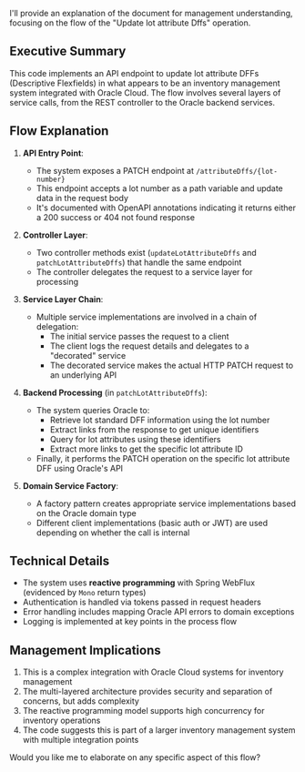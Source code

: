 I'll provide an explanation of the document for management understanding, focusing on the flow of the "Update lot attribute Dffs" operation.

## Executive Summary

This code implements an API endpoint to update lot attribute DFFs (Descriptive Flexfields) in what appears to be an inventory management system integrated with Oracle Cloud. The flow involves several layers of service calls, from the REST controller to the Oracle backend services.

## Flow Explanation

1. **API Entry Point**:
   - The system exposes a PATCH endpoint at `/attributeDffs/{lot-number}`
   - This endpoint accepts a lot number as a path variable and update data in the request body
   - It's documented with OpenAPI annotations indicating it returns either a 200 success or 404 not found response

2. **Controller Layer**:
   - Two controller methods exist (`updateLotAttributeDffs` and `patchLotAttributeDffs`) that handle the same endpoint
   - The controller delegates the request to a service layer for processing

3. **Service Layer Chain**:
   - Multiple service implementations are involved in a chain of delegation:
     - The initial service passes the request to a client
     - The client logs the request details and delegates to a "decorated" service
     - The decorated service makes the actual HTTP PATCH request to an underlying API

4. **Backend Processing** (in `patchLotAttributeDffs`):
   - The system queries Oracle to:
     - Retrieve lot standard DFF information using the lot number
     - Extract links from the response to get unique identifiers
     - Query for lot attributes using these identifiers
     - Extract more links to get the specific lot attribute ID
   - Finally, it performs the PATCH operation on the specific lot attribute DFF using Oracle's API

5. **Domain Service Factory**:
   - A factory pattern creates appropriate service implementations based on the Oracle domain type
   - Different client implementations (basic auth or JWT) are used depending on whether the call is internal

## Technical Details

- The system uses **reactive programming** with Spring WebFlux (evidenced by `Mono` return types)
- Authentication is handled via tokens passed in request headers
- Error handling includes mapping Oracle API errors to domain exceptions
- Logging is implemented at key points in the process flow

## Management Implications

1. This is a complex integration with Oracle Cloud systems for inventory management
2. The multi-layered architecture provides security and separation of concerns, but adds complexity
3. The reactive programming model supports high concurrency for inventory operations
4. The code suggests this is part of a larger inventory management system with multiple integration points

Would you like me to elaborate on any specific aspect of this flow?